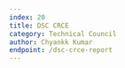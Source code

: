 ```yaml
---
index: 20
title: DSC CRCE
category: Technical Council
author: Chyankk Kumar
endpoint: /dsc-crce-report
---
```

